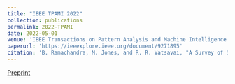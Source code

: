 ```yaml
---
title: "IEEE TPAMI 2022"
collection: publications
permalink: 2022-TPAMI
date: 2022-05-01
venue: 'IEEE Transactions on Pattern Analysis and Machine Intelligence'
paperurl: 'https://ieeexplore.ieee.org/document/9271895'
citation: 'B. Ramachandra, M. Jones, and R. R. Vatsavai, "A Survey of Single-Scene Video Anomaly Detection," in IEEE Transactions on Pattern Analysis and Machine Intelligence, doi: 10.1109/TPAMI.2020.3040591.'
---
```


[Preprint](https://arxiv.org/abs/2004.05993)
